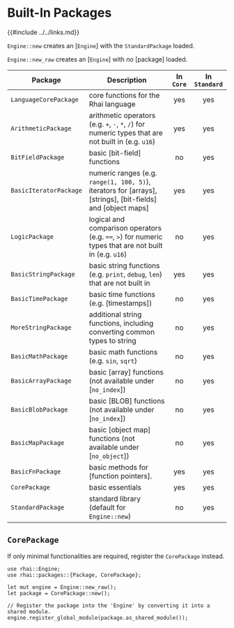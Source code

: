 Built-In Packages
================

{{#include ../../links.md}}

`Engine::new` creates an [`Engine`] with the `StandardPackage` loaded.

`Engine::new_raw` creates an [`Engine`] with _no_ [package] loaded.

| Package                | Description                                                                                                 | In `Core` | In `Standard` |
| ---------------------- | ----------------------------------------------------------------------------------------------------------- | :-------: | :-----------: |
| `LanguageCorePackage`  | core functions for the Rhai language                                                                        |    yes    |      yes      |
| `ArithmeticPackage`    | arithmetic operators (e.g. `+`, `-`, `*`, `/`) for numeric types that are not built in (e.g. `u16`)         |    yes    |      yes      |
| `BitFieldPackage`      | basic [bit-field] functions                                                                                 |    no     |      yes      |
| `BasicIteratorPackage` | numeric ranges (e.g. `range(1, 100, 5)`), iterators for [arrays], [strings], [bit-fields] and [object maps] |    yes    |      yes      |
| `LogicPackage`         | logical and comparison operators (e.g. `==`, `>`) for numeric types that are not built in (e.g. `u16`)      |    no     |      yes      |
| `BasicStringPackage`   | basic string functions (e.g. `print`, `debug`, `len`) that are not built in                                 |    yes    |      yes      |
| `BasicTimePackage`     | basic time functions (e.g. [timestamps])                                                                    |    no     |      yes      |
| `MoreStringPackage`    | additional string functions, including converting common types to string                                    |    no     |      yes      |
| `BasicMathPackage`     | basic math functions (e.g. `sin`, `sqrt`)                                                                   |    no     |      yes      |
| `BasicArrayPackage`    | basic [array] functions (not available under [`no_index`])                                                  |    no     |      yes      |
| `BasicBlobPackage`     | basic [BLOB] functions (not available under [`no_index`])                                                   |    no     |      yes      |
| `BasicMapPackage`      | basic [object map] functions (not available under [`no_object`])                                            |    no     |      yes      |
| `BasicFnPackage`       | basic methods for [function pointers].                                                                      |    yes    |      yes      |
| `CorePackage`          | basic essentials                                                                                            |    yes    |      yes      |
| `StandardPackage`      | standard library (default for `Engine::new`)                                                                |    no     |      yes      |


`CorePackage`
-------------

If only minimal functionalities are required, register the `CorePackage` instead.

```rust,no_run
use rhai::Engine;
use rhai::packages::{Package, CorePackage};

let mut engine = Engine::new_raw();
let package = CorePackage::new();

// Register the package into the 'Engine' by converting it into a shared module.
engine.register_global_module(package.as_shared_module());
```
